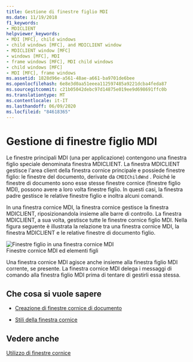 ```yaml
---
title: Gestione di finestre figlio MDI
ms.date: 11/19/2018
f1_keywords:
- MDICLIENT
helpviewer_keywords:
- MDI [MFC], child windows
- child windows [MFC], and MDICLIENT window
- MDICLIENT window [MFC]
- windows [MFC], MDI
- frame windows [MFC], MDI child windows
- child windows [MFC]
- MDI [MFC], frame windows
ms.assetid: 1828d96e-a561-48ae-a661-ba9701de6bee
ms.openlocfilehash: 6e8e3d0aa51eeea112597485a9221dcba4feda87
ms.sourcegitcommit: c21b05042debc97d14875e019ee9d698691ffc0b
ms.translationtype: MT
ms.contentlocale: it-IT
ms.lasthandoff: 06/09/2020
ms.locfileid: "84618365"
---
```

# <a name="managing-mdi-child-windows"></a>Gestione di finestre figlio MDI

Le finestre principali MDI (una per applicazione) contengono una finestra figlio speciale denominata finestra MDICLIENT. La finestra MDICLIENT gestisce l'area client della finestra cornice principale e possiede finestre figlio: le finestre del documento, derivate da `CMDIChildWnd` . Poiché le finestre di documento sono esse stesse finestre cornice (finestre figlio MDI), possono avere a loro volta finestre figlio. In questi casi, la finestra padre gestisce le relative finestre figlio e inoltra alcuni comandi.

In una finestra cornice MDI, la finestra cornice gestisce la finestra MDICLIENT, riposizionandola insieme alle barre di controllo. La finestra MDICLIENT, a sua volta, gestisce tutte le finestre cornice figlio MDI. Nella figura seguente è illustrata la relazione tra una finestra cornice MDI, la finestra MDICLIENT e le relative finestre di documento figlio.

![Finestre figlio in una finestra cornice MDI](../mfc/media/vc37gb1.gif "Finestre figlio in una finestra cornice MDI") <br/>
Finestre cornice MDI ed elementi figli

Una finestra cornice MDI agisce anche insieme alla finestra figlio MDI corrente, se presente. La finestra cornice MDI delega i messaggi di comando alla finestra figlio MDI prima di tentare di gestirli essa stessa.

## <a name="what-do-you-want-to-know-more-about"></a>Che cosa si vuole sapere

- [Creazione di finestre cornice di documento](creating-document-frame-windows.md)

- [Stili della finestra cornice](frame-window-styles-cpp.md)

## <a name="see-also"></a>Vedere anche

[Utilizzo di finestre cornice](using-frame-windows.md)
